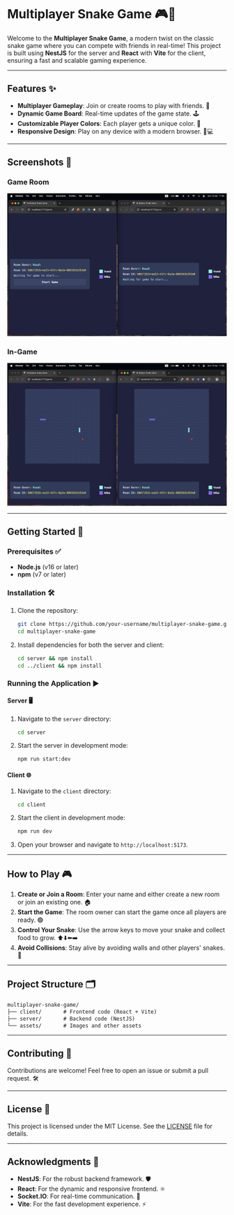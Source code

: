 # Multiplayer Snake Game 🎮🐍

Welcome to the **Multiplayer Snake Game**, a modern twist on the classic snake game where you can compete with friends in real-time! This project is built using **NestJS** for the server and **React** with **Vite** for the client, ensuring a fast and scalable gaming experience.

---

## Features ✨

- **Multiplayer Gameplay**: Join or create rooms to play with friends. 👫
- **Dynamic Game Board**: Real-time updates of the game state. 🕹️
- **Customizable Player Colors**: Each player gets a unique color. 🎨
- **Responsive Design**: Play on any device with a modern browser. 📱💻

---

## Screenshots 📸

### Game Room

![Game Room](assets/room.png)

### In-Game

![In-Game](assets/game.png)

---

## Getting Started 🚀

### Prerequisites ✅

- **Node.js** (v16 or later)
- **npm** (v7 or later)

### Installation 🛠️

1. Clone the repository:

   ```bash
   git clone https://github.com/your-username/multiplayer-snake-game.git
   cd multiplayer-snake-game
   ```

2. Install dependencies for both the server and client:
   ```bash
   cd server && npm install
   cd ../client && npm install
   ```

### Running the Application ▶️

#### Server 🖥️

1. Navigate to the `server` directory:

   ```bash
   cd server
   ```

2. Start the server in development mode:
   ```bash
   npm run start:dev
   ```

#### Client 🌐

1. Navigate to the `client` directory:

   ```bash
   cd client
   ```

2. Start the client in development mode:

   ```bash
   npm run dev
   ```

3. Open your browser and navigate to `http://localhost:5173`.

---

## How to Play 🎮

1. **Create or Join a Room**: Enter your name and either create a new room or join an existing one. 🏠
2. **Start the Game**: The room owner can start the game once all players are ready. 🟢
3. **Control Your Snake**: Use the arrow keys to move your snake and collect food to grow. ⬆️⬇️⬅️➡️
4. **Avoid Collisions**: Stay alive by avoiding walls and other players' snakes. 🚧

---

## Project Structure 🗂️

```
multiplayer-snake-game/
├── client/       # Frontend code (React + Vite)
├── server/       # Backend code (NestJS)
└── assets/       # Images and other assets
```

---

## Contributing 🤝

Contributions are welcome! Feel free to open an issue or submit a pull request. 🛠️

---

## License 📜

This project is licensed under the MIT License. See the [LICENSE](LICENSE) file for details.

---

## Acknowledgments 🙌

- **NestJS**: For the robust backend framework. 🛡️
- **React**: For the dynamic and responsive frontend. ⚛️
- **Socket.IO**: For real-time communication. 🔌
- **Vite**: For the fast development experience. ⚡
